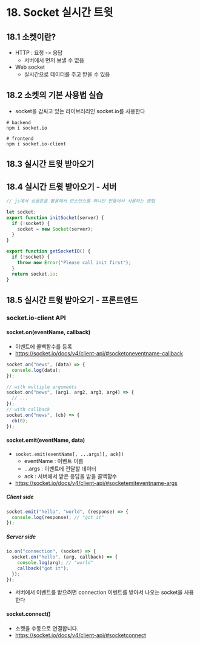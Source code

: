 # 18. Socket 실시간 트윗

## 18.1 소켓이란?

- HTTP : 요청 -> 응답
  - 서버에서 먼저 보낼 수 없음
- Web socket
  - 실시간으로 데이터를 주고 받을 수 있음

## 18.2 소켓의 기본 사용법 실습

- socket을 감싸고 있는 라이브러리인 socket.io를 사용한다

```
# backend
npm i socket.io

# frontend
npm i socket.io-client
```

## 18.3 실시간 트윗 받아오기

## 18.4 실시간 트윗 받아오기 - 서버

```js
// js에서 싱글톤을 활용해서 인스턴스를 하나만 만들어서 사용하는 방법

let socket;
export function initSocket(server) {
  if (!socket) {
    socket = new Socket(server);
  }
}

export function getSocketIO() {
  if (!socket) {
    throw new Error("Please call init first");
  }
  return socket.io;
}
```

## 18.5 실시간 트윗 받아오기 - 프론트엔드

### socket.io-client API

#### socket.on(eventName, callback)

- 이벤트에 콜백함수를 등록
- https://socket.io/docs/v4/client-api/#socketoneventname-callback

```js
socket.on("news", (data) => {
  console.log(data);
});

// with multiple arguments
socket.on("news", (arg1, arg2, arg3, arg4) => {
  // ...
});
// with callback
socket.on("news", (cb) => {
  cb(0);
});
```

#### socket.emit(eventName, data)

- `socket.emit(eventName[, ...args][, ack])`
  - eventName : 이벤트 이름
  - ...args : 이벤트에 전달할 데이터
  - ack : 서버에서 받은 응답을 받을 콜백함수
- https://socket.io/docs/v4/client-api/#socketemiteventname-args

##### Client side

```js
socket.emit("hello", "world", (response) => {
  console.log(response); // "got it"
});
```

##### Server side

```js
io.on("connection", (socket) => {
  socket.on("hello", (arg, callback) => {
    console.log(arg); // "world"
    callback("got it");
  });
});
```

- 서버에서 이벤트를 받으려면 connection 이벤트를 받아서 나오는 socket을 사용한다

#### socket.connect()

- 소켓을 수동으로 연결합니다.
- https://socket.io/docs/v4/client-api/#socketconnect
